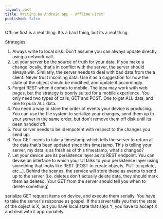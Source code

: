 ```yaml
---
layout: post
title: Writing an Android app - Offline First
published: false
---
```

Offline first is a real thing. It's a hard thing, but its a real thing.

Strategies
1. Always write to local disk. Don't assume you can always update directly using a network call.
1. Let your server be the source of truth for your data. If you make a change locally, that's in conflict with the server, the server should always win. Similarly, the server needs to deal with bad data from the a client. Never trust incoming data. Use it as a suggestion for how the state of the object should be modified, and update it accordingly.
1. Forget REST when it comes to mobile. The idea may work with web pages, but the strategy is poorly suited for a mobile experience. You only need two types of calls, GET and POST. One to get ALL data, and one to push ALL data.
1. You need a way to store the order of events your device is producing. You can use the file system to serialize your changes, send them up to your server in the same order, but don't remove them off disk until its been handed off.
1. Your server needs to be idempotent with respect to the changes you send up.
1. Your GET needs to take a timestamp which tells the server to return all the data that's been updated since this timestamp. This is telling your server, my data is as fresh as of this timestamp, what's changed?
1. Let your device use its persistence layer as its REST endpoint. You can devise an interface to which your UI talks to your persistence layer using something that looks like REST (POST to create objects, PUT to update, etc...). Behind the scenes, the service will store these as events to send up to the server (i.e. deletes don't actually delete data, they should mark them as deleted. Your GET from the server should tell you when to delete something)

serialize GET request items on device, and execute them serially. You have to take the server's response as gospel. If the server tells you that the state of the object is X, but you have local state that says Y, you have to accept X and deal with it appropriately.
